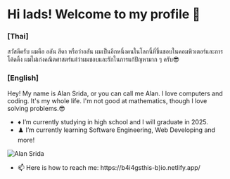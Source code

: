# Hi lads! Welcome to my profile 👋

### [Thai]
สวัสดีครับ ผมคือ อลัน สีดา หรือว่าอลัน ผมเป็นอีกหนึ่งคนในโลกนี้ที่ชื่นชอบในคอมพิวเตอร์และการโค้ดดิ้ง ผมไม่เก่งคณิตศาสตร์แต่ว่าผมชอบและรักในการแก้ปัญหามาก ๆ ครับ😎
### [English]
Hey! My name is Alan Srida, or you can call me Alan. I love computers and coding. It's my whole life. I'm not good at mathematics, though I love solving problems.😎

- ♦️ I’m currently studying in high school and I will graduate in 2025.
- ♟️ I’m currently learning Software Engineering, Web Developing and more!

![Alan Srida](file:///C:/Users/Arany/Downloads/IMG_8993.JPG)

- 📫 Here is how to reach me: https://b4i4gsthis-b)io.netlify.app/
